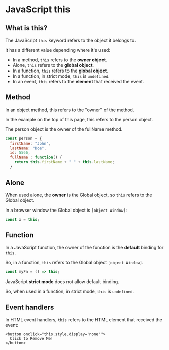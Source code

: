 # JavaScript this

## What is this?

The JavaScript `this` keyword refers to the object it belongs to.

It has a different value depending where it's used:

* In a method, `this` refers to the **owner object**.
* Alone, `this` refers to the **global object**.
* In a function, `this` refers to the **global object**.
* In a function, in strict mode, `this` is `undefined`.
* In an event, `this` refers to the **element** that received the event.

## **Method**

In an object method, this refers to the "owner" of the method.

In the example on the top of this page, this refers to the person object.

The person object is the owner of the fullName method.

```javascript
const person = {
  firstName: "John",
  lastName: "Doe",
  id: 5566,
  fullName : function() {
    return this.firstName + " " + this.lastName;
  }
```

## Alone

When used alone, the **owner** is the Global object, so `this` refers to the Global object.

In a browser window the Global object is `[object Window]`:

```javascript
const x = this;
```

## Function

In a JavaScript function, the owner of the function is the **default** binding for `this`.

So, in a function, `this` refers to the Global object `[object Window]`.

```javascript
const myFn = () => this;
```

JavaScript **strict mode** does not allow default binding.

So, when used in a function, in strict mode, `this` is `undefined`.

## Event handlers

In HTML event handlers, `this` refers to the HTML element that received the event:

```markup
<button onclick="this.style.display='none'">
  Click to Remove Me!
</button>
```



